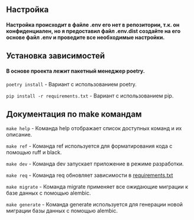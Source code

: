 ## Настройка

#### Настройка происходит в файле .env его нет в репозитории, т.к. он конфиденциален, но я предоставил файл .env.dist создайте на его основе файл .env и проведите все необходимые настройки.

## Установка зависимостей

#### В основе проекта лежит пакетный менеджер poetry.

`poetry install` - Вариант с использованием poetry.

`pip install -r requirements.txt` - Вариант с использованием pip.


## Документация по make командам

`make help` - Команда help отображает список доступных команд и их описание.

`make ref` - Команда ref используется для форматирования кода с помощью ruff и black.

`make dev` - Команда dev запускает приложение в режиме разработки.

`make req` - Команда req обновляет зависимости в [requirements.txt](requirements.txt)

`make migrate` - Команда migrate применяет все ожидающие миграции к базе данных с помощью alembic.

`make generate` - Команда generate используется для генерации новой миграции базы данных с помощью alembic.
